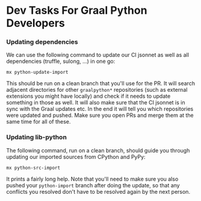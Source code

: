 # Dev Tasks For Graal Python Developers

### Updating dependencies

We can use the following command to update our CI jsonnet as well as all
dependencies (truffle, sulong, ...) in one go:

    mx python-update-import

This should be run on a clean branch that you'll use for the PR. It will search
adjacent directories for other `graalpython*` repositories (such as external
extensions you might have locally) and check if it needs to update something in
those as well. It will also make sure that the CI jsonnet is in sync with the
Graal updates etc. In the end it will tell you which repositories were updated
and pushed. Make sure you open PRs and merge them at the same time for all of
these.

### Updating lib-python

The following command, run on a clean branch, should guide you through updating
our imported sources from CPython and PyPy:

    mx python-src-import

It prints a fairly long help. Note that you'll need to make sure you also pushed
your `python-import` branch after doing the update, so that any conflicts you
resolved don't have to be resolved again by the next person.
